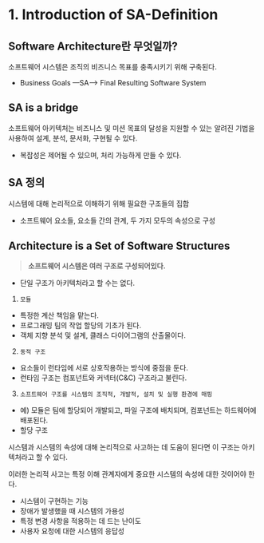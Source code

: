 # 1. Introduction of SA-Definition

## Software Architecture란 무엇일까?

소프트웨어 시스템은 조직의 비즈니스 목표를 충족시키기 위해 구축된다.

- Business Goals   —SA—>   Final Resulting Software System

## SA is a bridge

소프트웨어 아키텍처는 비즈니스 및 미션 목표의 달성을 지원할 수 있는 알려진 기법을 사용하여 설계, 분석, 문서화, 구현될 수 있다.

- 복잡성은 제어될 수 있으며, 처리 가능하게 만들 수 있다.

## SA 정의

시스템에 대해 논리적으로 이해하기 위해 필요한 구조들의 집합

- 소프트웨어 요소들, 요소들 간의 관계, 두 가지 모두의 속성으로 구성

## Architecture is a Set of Software Structures

> **소프트웨어 시스템은 여러 구조로 구성되어있다.**
> 
- 단일 구조가 아키텍처라고 할 수는 없다.
1. `모듈`
- 특정한 계산 책임을 맡는다.
- 프로그래밍 팀의 작업 할당의 기초가 된다.
- 객체 지향 분석 및 설계, 클래스 다이어그램의 산출물이다.

2. `동적 구조`
- 요소들이 런타임에 서로 상호작용하는 방식에 중점을 둔다.
- 런타임 구조는 컴포넌트와 커넥터(C&C) 구조라고 불린다.

3. `소프트웨어 구조를 시스템의 조직적, 개발적, 설치 및 실행 환경에 매핑`
- 예) 모듈은 팀에 할당되어 개발되고, 파일 구조에 배치되며, 컴포넌트는 하드웨어에 배포된다.
- 할당 구조

시스템과 시스템의 속성에 대해 논리적으로 사고하는 데 도움이 된다면 이 구조는 아키텍처라고 할 수 있다.  

이러한 논리적 사고는 특정 이해 관계자에게 중요한 시스템의 속성에 대한 것이어야 한다.

- 시스템이 구현하는 기능
- 장애가 발생했을 때 시스템의 가용성
- 특정 변경 사항을 적용하는 데 드는 난이도
- 사용자 요청에 대한 시스템의 응답성
